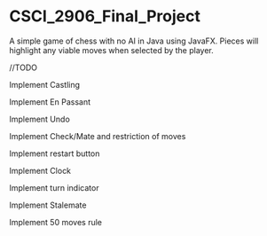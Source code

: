 # CSCI_2906_Final_Project

A simple game of chess with no AI in Java using JavaFX.
Pieces will highlight any viable moves when selected by the player.

//TODO

Implement Castling

Implement En Passant

Implement Undo

Implement Check/Mate and restriction of moves

Implement restart button

Implement Clock

Implement turn indicator

Implement Stalemate

Implement 50 moves rule
